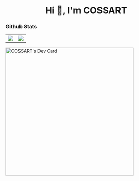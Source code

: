 <h1 align="center">Hi 👋, I'm COSSART</h1>

### Github Stats
<table>
  <tr>
    <td align="center" style="padding=0;width=50%;">
      <img align="center" style="padding=0;" src="https://github-readme-stats.vercel.app/api/?username=COSSART-FR&theme=tokyonight&show_icons=true" />
    </td>
    <td align="center" style="padding=0;width=50%;">
      <img align="center" style="padding=0;" src="https://github-readme-stats.quantumlytangled.vercel.app/api/top-langs/?username=COSSART-FR&theme=tokyonight&layout=default&show_icons=true" />
    </td>
  </tr>
</table>
<a href="https://app.daily.dev/COSSART"><img src="https://api.daily.dev/devcards/f4bad5f55d614154b3d2be555bcd03ed.png?r=wnh" width="400" alt="COSSART's Dev Card"/></a>
